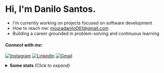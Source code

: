 # Hi, I'm Danilo Santos.

- I'm currently working on projects focused on software development
- How to reach me: mouradanilo061@gmail.com
- Building a career grounded in problem-solving and continuous learning

  
#### <i>Connect with me</i>: 
[![Instagram](https://img.shields.io/badge/Instagram-%23000000.svg?style=for-the-badge&logo=instagram&logoColor=black&colorA=%23F9F6EE&colorB=%23FFFFFF)](https://instagram.com/danilosmoura_) 
[![LinkedIn](https://img.shields.io/badge/LinkedIn-%23000000.svg?style=for-the-badge&logo=linkedin&logoColor=black&colorA=%23F9F6EE&colorB=%23FFFFFF)](https://www.linkedin.com/in/danilo-santos-79008625b/) 
[![Gmail](https://img.shields.io/badge/Gmail-%23000000.svg?style=for-the-badge&logo=gmail&logoColor=black&colorA=%23F9F6EE&colorB=%23FFFFFF)](mailto:mouradanilo061@gmail.com)

<details>
  <summary> <b> Some stats </b> <i>(Click to expand)</i> </summary>
  <br>
  
  <a href="https://github.com/anuraghazra/github-readme-stats">
    <img align="center" src="https://github-readme-stats.vercel.app/api?username=DaniDMoura&show_icons=true&count_private=true&theme=graywhite&hide=issues" />
  </a>
  
---

  <p>
    <a href="https://github.com/ryo-ma/github-profile-trophy" align="center">
      <img align="center" src="https://github-profile-trophy.vercel.app/?theme=graywhite&margin-w=8&column=6&username=DaniDMoura" alt="Trophies" />
    </a>
  </p>
  
--- 

  <img src="https://github-readme-stats.vercel.app/api/top-langs/?username=DaniDMoura&layout=compact&langs_count=999&theme=graywhite" alt="Langs" />

---


</details>
